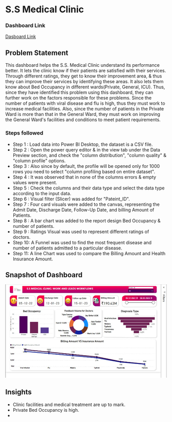 # S.S Medical Clinic
### Dashboard Link 
[Dasboard Link](https://github.com/191Srishti/POWER-BI-PROJECT/blob/main/project%20final.pbix)
## Problem Statement
This dashboard helps the S.S. Medical Clinic understand its performance better. It lets the clinic know if their patients are satisfied with their services. Through different ratings, they get to know their improvement area, & thus they can improve their services by identifying these areas. It also lets them know about Bed Occupancy in different wards(Private, General, ICU).
Thus, since they have identified this problem using this dashboard, they can further work on the factors responsible for these problems.
Since the number of patients with viral disease and flu is high, thus they must work to increase medical facilities. 
Also, since the number of patients in the Private Ward is more than that in the General Ward, they must work on improving the General Ward's facilities and conditions to meet patient requirements.

### Steps followed 

- Step 1 : Load data into Power BI Desktop, the dataset is a CSV file.
- Step 2 : Open the power query editor & in the view tab under the Data Preview section, and check the "column distribution", "column quality" & "column profile" options.
- Step 3 : Also since by default, the profile will be opened only for 1000 rows you need to select "column profiling based on entire dataset".
- Step 4 : It was observed that in none of the columns errors & empty values were present.
- Step 5 : Check the columns and their data type and select the data type according to the input data.  
- Step 6 : Visual filter (Slicer) was added for "Pateint_ID".
- Step 7 : Four card visuals were added to the canvas, representing the Admit Date, Discharge Date, Follow-Up Date, and billing Amount of Patients.
- Step 8 : A bar chart was added to the report design Bed Occupancy & number of patients. 
- Step 9 : Ratings Visual was used to represent different ratings of doctors.
- Step 10: A Funnel was used to find the most frequent disease and number of patients admitted to a particular disease.
- Step 11: A line Chart was used to compare the Billing Amount and Health Insurance Amount.

## Snapshot of Dashboard 
![Dashboard_upload](https://github.com/191Srishti/POWER-BI-PROJECT/blob/main/Screenshot%202025.jpg)

## Insights
- Clinic facilities and medical treatment are up to mark.
- Private Bed Occupancy is high.
- 

